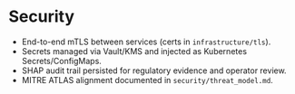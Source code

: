 # Security

- End-to-end mTLS between services (certs in `infrastructure/tls`).
- Secrets managed via Vault/KMS and injected as Kubernetes Secrets/ConfigMaps.
- SHAP audit trail persisted for regulatory evidence and operator review.
- MITRE ATLAS alignment documented in `security/threat_model.md`.

